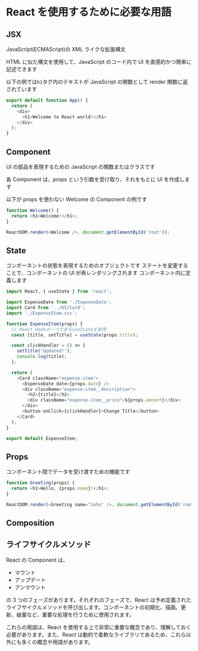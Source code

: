 # React を使用するために必要な用語

## JSX

JavaScript(ECMAScript)の XML ライクな拡張構文

HTML に似た構文を使用して、JavaScript のコード内で UI を直感的かつ簡単に記述できます

以下の例では`h1`タグ内のテキストが JavaScript の関数として render 関数に返されています

```javascript
export default function App() {
  return (
    <div>
      <h1>Welcome to React world!</h1>
    </div>
  );
}
```

## Component

UI の部品を表現するための JavaScript の関数またはクラスです

各 Component は、props という引数を受け取り、それをもとに UI を作成します

以下が props を使わない Welcome の Component の例です

```javascript
function Welcome() {
  return <h1>Welcome!</h1>;
}

ReactDOM.render(<Welcome />, document.getElementById('root'));
```

## State

コンポーネントの状態を表現するためのオブジェクトです
ステートを変更することで、コンポーネントの UI が再レンダリングされます
コンポーネント内に定義します

```javascript
import React, { useState } from 'react';

import ExpenseDate from './ExpenseDate';
import Card from '../UI/Card';
import './ExpenseItem.css';

function ExpenseItem(props) {
  // React Hookの一つであるuseStateを使用
  const [title, setTitle] = useState(props.title);

  const clickHandler = () => {
    setTitle('Updated!');
    console.log(title);
  };

  return (
    <Card className="expense-item">
      <ExpenseDate date={props.date} />
      <div className="expense-item__description">
        <h2>{title}</h2>
        <div className="expense-item__price">${props.amount}</div>
      </div>
      <button onClick={clickHandler}>Change Title</button>
    </Card>
  );
}

export default ExpenseItem;
```

## Props

コンポーネント間でデータを受け渡すための機能です

```javascript
function Greeting(props) {
  return <h1>Hello, {props.name}!</h1>;
}

ReactDOM.render(<Greeting name="John" />, document.getElementById('root'));
```

## Composition

## ライフサイクルメソッド

React の Component は、

- マウント
- アップデート
- アンマウント

の 3 つのフェーズがあります。それぞれのフェーズで、React は予め定義されたライフサイクルメソッドを呼び出します。コンポーネントの初期化、描画、更新、破棄など、重要な処理を行うために使用されます。

これらの用語は、React を使用する上で非常に重要な概念であり、理解しておく必要があります。また、React は動的で柔軟なライブラリであるため、これら以外にも多くの概念や用語があります。
